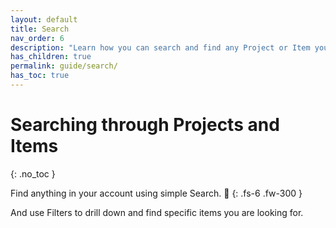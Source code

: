 ```yaml
---
layout: default
title: Search
nav_order: 6
description: "Learn how you can search and find any Project or Item you are working on in Zepel"
has_children: true
permalink: guide/search/
has_toc: true
---
```


# Searching through Projects and Items
{: .no_toc }

Find anything in your account using simple Search. 🔎
{: .fs-6 .fw-300 }

And use Filters to drill down and find specific items you are looking for.